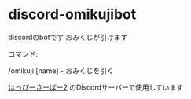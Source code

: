 # discord-omikujibot
discordのbotです
おみくじが引けます

コマンド:

/omikuji [name] - おみくじを引く

[はっぴーさーばー2](https://happymc.jimdo.com/)
のDiscordサーバーで使用しています

